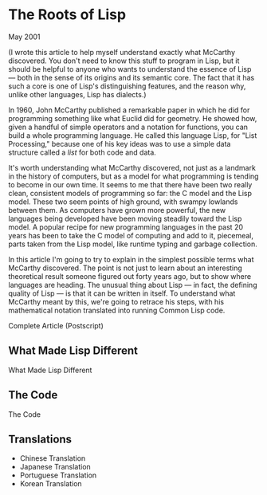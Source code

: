 # The Roots of Lisp
May 2001

(I wrote this article to help myself understand exactly what McCarthy discovered. You don't need to know this stuff to program in Lisp, but it should be helpful to anyone who wants to understand the essence of Lisp — both in the sense of its origins and its semantic core. The fact that it has such a core is one of Lisp's distinguishing features, and the reason why, unlike other languages, Lisp has dialects.)

In 1960, John McCarthy published a remarkable paper in which he did for programming something like what Euclid did for geometry. He showed how, given a handful of simple operators and a notation for functions, you can build a whole programming language. He called this language Lisp, for "List Processing," because one of his key ideas was to use a simple data structure called a *list* for both code and data.

It's worth understanding what McCarthy discovered, not just as a landmark in the history of computers, but as a model for what programming is tending to become in our own time. It seems to me that there have been two really clean, consistent models of programming so far: the C model and the Lisp model. These two seem points of high ground, with swampy lowlands between them. As computers have grown more powerful, the new languages being developed have been moving steadily toward the Lisp model. A popular recipe for new programming languages in the past 20 years has been to take the C model of computing and add to it, piecemeal, parts taken from the Lisp model, like runtime typing and garbage collection.

In this article I'm going to try to explain in the simplest possible terms what McCarthy discovered. The point is not just to learn about an interesting theoretical result someone figured out forty years ago, but to show where languages are heading. The unusual thing about Lisp — in fact, the defining quality of Lisp — is that it can be written in itself. To understand what McCarthy meant by this, we're going to retrace his steps, with his mathematical notation translated into running Common Lisp code.

Complete Article (Postscript)

## What Made Lisp Different
What Made Lisp Different

## The Code
The Code

## Translations
* Chinese Translation
* Japanese Translation
* Portuguese Translation
* Korean Translation